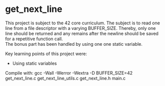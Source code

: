 # get_next_line

This project is subject to the 42 core curriculum. The subject is to read one line from a file descriptor with a varying BUFFER_SIZE. 
Thereby, only one line should be returned and any remains after the newline should be saved for a repetitive function call.  
The bonus part has been handled by using one one static variable.

Key learning points of this project were:
  - Using static variables

Compile with: gcc -Wall -Werror -Wextra -D BUFFER_SIZE=42 get_next_line.c get_next_line_utils.c get_next_line.h main.c
